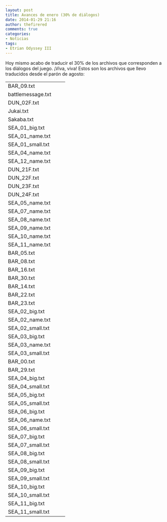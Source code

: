 ```yaml
---
layout: post
title: Avances de enero (30% de diálogos)
date: 2014-01-29 21:16
author: thefirered
comments: true
categories: 
- Noticias
tags:
- Etrian Odyssey III
---
```

Hoy mismo acabo de traducir el 30% de los archivos que corresponden a los diálogos del juego. ¡Viva, viva! Estos son los archivos que llevo traducidos desde el parón de agosto:


<table dir="ltr" cellspacing="0" cellpadding="0"><col width="186" />
<tbody>
<tr>
<td>BAR_09.txt</td>
</tr>
<tr>
<td>battlemessage.txt</td>
</tr>
<tr>
<td>DUN_02F.txt</td>
</tr>
<tr>
<td>Jukai.txt</td>
</tr>
<tr>
<td>Sakaba.txt</td>
</tr>
<tr>
<td>SEA_01_big.txt</td>
</tr>
<tr>
<td>SEA_01_name.txt</td>
</tr>
<tr>
<td>SEA_01_small.txt</td>
</tr>
<tr>
<td>SEA_04_name.txt</td>
</tr>
<tr>
<td>SEA_12_name.txt</td>
</tr>
<tr>
<td>DUN_21F.txt</td>
</tr>
<tr>
<td>DUN_22F.txt</td>
</tr>
<tr>
<td>DUN_23F.txt</td>
</tr>
<tr>
<td>DUN_24F.txt</td>
</tr>
<tr>
<td>SEA_05_name.txt</td>
</tr>
<tr>
<td>SEA_07_name.txt</td>
</tr>
<tr>
<td>SEA_08_name.txt</td>
</tr>
<tr>
<td>SEA_09_name.txt</td>
</tr>
<tr>
<td>SEA_10_name.txt</td>
</tr>
<tr>
<td>SEA_11_name.txt</td>
</tr>
<tr>
<td>BAR_05.txt</td>
</tr>
<tr>
<td>BAR_08.txt</td>
</tr>
<tr>
<td>BAR_16.txt</td>
</tr>
<tr>
<td>BAR_30.txt</td>
</tr>
<tr>
<td>BAR_14.txt</td>
</tr>
<tr>
<td>BAR_22.txt</td>
</tr>
<tr>
<td>BAR_23.txt</td>
</tr>
<tr>
<td>SEA_02_big.txt</td>
</tr>
<tr>
<td>SEA_02_name.txt</td>
</tr>
<tr>
<td>SEA_02_small.txt</td>
</tr>
<tr>
<td>SEA_03_big.txt</td>
</tr>
<tr>
<td>SEA_03_name.txt</td>
</tr>
<tr>
<td>SEA_03_small.txt</td>
</tr>
<tr>
<td>BAR_00.txt</td>
</tr>
<tr>
<td>BAR_29.txt</td>
</tr>
<tr>
<td>SEA_04_big.txt</td>
</tr>
<tr>
<td>SEA_04_small.txt</td>
</tr>
<tr>
<td>SEA_05_big.txt</td>
</tr>
<tr>
<td>SEA_05_small.txt</td>
</tr>
<tr>
<td>SEA_06_big.txt</td>
</tr>
<tr>
<td>SEA_06_name.txt</td>
</tr>
<tr>
<td>SEA_06_small.txt</td>
</tr>
<tr>
<td>SEA_07_big.txt</td>
</tr>
<tr>
<td>SEA_07_small.txt</td>
</tr>
<tr>
<td>SEA_08_big.txt</td>
</tr>
<tr>
<td>SEA_08_small.txt</td>
</tr>
<tr>
<td>SEA_09_big.txt</td>
</tr>
<tr>
<td>SEA_09_small.txt</td>
</tr>
<tr>
<td>SEA_10_big.txt</td>
</tr>
<tr>
<td>SEA_10_small.txt</td>
</tr>
<tr>
<td>SEA_11_big.txt</td>
</tr>
<tr>
<td>SEA_11_small.txt</td>
</tr>
</tbody>
</table>
